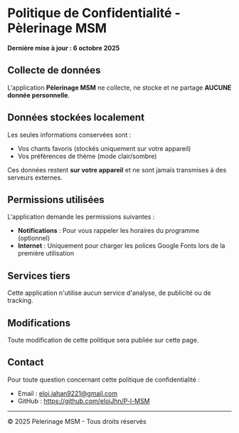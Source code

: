# Politique de Confidentialité - Pèlerinage MSM

**Dernière mise à jour : 6 octobre 2025**

## Collecte de données

L'application **Pèlerinage MSM** ne collecte, ne stocke et ne partage **AUCUNE donnée personnelle**.

## Données stockées localement

Les seules informations conservées sont :
- Vos chants favoris (stockés uniquement sur votre appareil)
- Vos préférences de thème (mode clair/sombre)

Ces données restent **sur votre appareil** et ne sont jamais transmises à des serveurs externes.

## Permissions utilisées

L'application demande les permissions suivantes :
- **Notifications** : Pour vous rappeler les horaires du programme (optionnel)
- **Internet** : Uniquement pour charger les polices Google Fonts lors de la première utilisation

## Services tiers

Cette application n'utilise aucun service d'analyse, de publicité ou de tracking.

## Modifications

Toute modification de cette politique sera publiée sur cette page.

## Contact

Pour toute question concernant cette politique de confidentialité :
- Email : eloi.jahan9221@gmail.com
- GitHub : https://github.com/eloiJhn/P-l-MSM

---

© 2025 Pèlerinage MSM - Tous droits réservés
